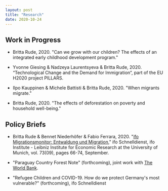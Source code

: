 ```yaml
---
layout: post
title: "Research"
date: 2020-10-24
---
```


## Work in Progress 

- Britta Rude, 2020. "Can we grow with our children? The effects of an integrated early childhood development program." 

- Yvonne Giesing & Nadzeya Laurentsyeva & Britta Rude, 2020. “Technological Change and the Demand for Immigration“, part of the EU H2020 project PILLARS.

- Ilpo Kauppinen & Michele Battisti & Britta Rude, 2020. "When migrants migrate."

- Britta Rude, 2020. "The effects of deforestation on poverty and household well-being."


## Policy Briefs

- Britta Rude & Bennet Niederhöfer & Fabio Ferrara, 2020. "[ifo Migrationsmonitor: Entwaldung und Migration](https://ideas.repec.org/a/ces/ifosdt/v73y2020i09p66-74.html)," ifo Schnelldienst, ifo Institute - Leibniz Institute for Economic Research at the University of Munich, vol. 73(09), pages 66-74, September.

- "Paraguay Country Forest Note" (forthcoming), joint work with [The World Bank](https://www.worldbank.org/en/topic/forests). 

- "Refugee Children and COVID-19. How do we protect Germany's most vulnerable?" (forthcoming), ifo Schnelldienst
